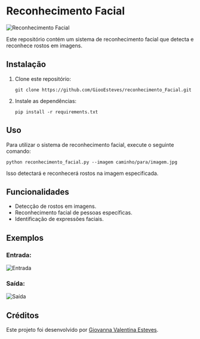 <body>
    <h1>Reconhecimento Facial</h1>
    <img src= https://raw.githubusercontent.com/opencv/opencv/master/samples/data/lena.jpg alt="Reconhecimento Facial">
    <p>Este repositório contém um sistema de reconhecimento facial que detecta e reconhece rostos em imagens.</p>
    <h2>Instalação</h2>
    <ol>
        <li>Clone este repositório:</li>
        <pre><code>git clone https://github.com/GiooEsteves/reconhecimento_Facial.git</code></pre>
        <li>Instale as dependências:</li>
        <pre><code>pip install -r requirements.txt</code></pre>
    </ol>
    <h2>Uso</h2>
    <p>Para utilizar o sistema de reconhecimento facial, execute o seguinte comando:</p>
    <pre><code>python reconhecimento_facial.py --imagem caminho/para/imagem.jpg</code></pre>
    <p>Isso detectará e reconhecerá rostos na imagem especificada.</p>
    <h2>Funcionalidades</h2>
    <ul>
        <li>Detecção de rostos em imagens.</li>
        <li>Reconhecimento facial de pessoas específicas.</li>
        <li>Identificação de expressões faciais.</li>
    </ul>
    <h2>Exemplos</h2>
    <h3>Entrada:</h3>
    <img src="https://caminho/para/entrada.jpg" alt="Entrada">
    <h3>Saída:</h3>
    <img src="https://caminho/para/saida.jpg" alt="Saída">
    <h2>Créditos</h2>
    <p>Este projeto foi desenvolvido por <a href="https://github.com/GiooEsteves">Giovanna Valentina Esteves</a>.</p>
</a></p>
</body>
</html>
